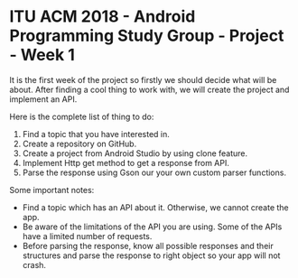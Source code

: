# ITU ACM 2018 - Android Programming Study Group - Project - Week 1

It is the first week of the project so firstly we should decide what will be about. After finding a cool thing to work with, we will create the project and implement an API.

Here is the complete list of thing to do:

1. Find a topic that you have interested in.
2. Create a repository on GitHub.
3. Create a project from Android Studio by using clone feature.
4. Implement Http get method to get a response from API.
5. Parse the response using Gson our your own custom parser functions.

Some important notes:

* Find a topic which has an API about it. Otherwise, we cannot create the app.
* Be aware of the limitations of the API you are using. Some of the APIs have a limited number of requests.
* Before parsing the response, know all possible responses and their structures and parse the response to right object so your app will not crash.   
